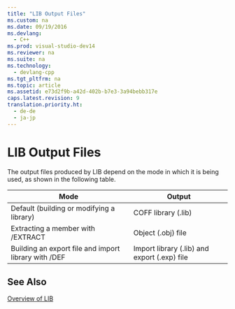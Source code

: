 ```yaml
---
title: "LIB Output Files"
ms.custom: na
ms.date: 09/19/2016
ms.devlang: 
  - C++
ms.prod: visual-studio-dev14
ms.reviewer: na
ms.suite: na
ms.technology: 
  - devlang-cpp
ms.tgt_pltfrm: na
ms.topic: article
ms.assetid: e73d2f9b-a42d-402b-b7e3-3a94bebb317e
caps.latest.revision: 9
translation.priority.ht: 
  - de-de
  - ja-jp
---
```

# LIB Output Files
The output files produced by LIB depend on the mode in which it is being used, as shown in the following table.  
  
|Mode|Output|  
|----------|------------|  
|Default (building or modifying a library)|COFF library (.lib)|  
|Extracting a member with /EXTRACT|Object (.obj) file|  
|Building an export file and import library with /DEF|Import library (.lib) and export (.exp) file|  
  
## See Also  
 [Overview of LIB](../vs140/Overview-of-LIB.md)